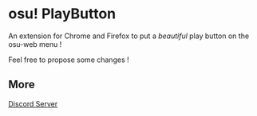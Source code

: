 # osu! PlayButton

An extension for Chrome and Firefox to put a *beautiful* play button on the osu-web menu !

Feel free to propose some changes !

## More
[Discord Server](https://discord.gg/2r7ZHvm)
